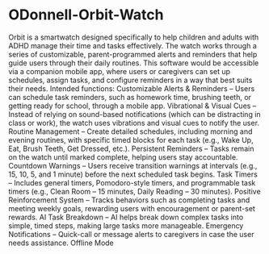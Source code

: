 # ODonnell-Orbit-Watch 
Orbit is a smartwatch designed specifically to help children and adults with ADHD manage their time and tasks effectively. The watch works through a series of customizable, parent-programmed alerts and reminders that help guide users through their daily routines. This software would be accessible via a companion mobile app, where users or caregivers can set up schedules, assign tasks, and configure reminders in a way that best suits their needs. 
Intended functions: 
  Customizable Alerts & Reminders – Users can schedule task reminders, such as homework time, brushing teeth, or getting ready for school, through a mobile app. 
  Vibrational & Visual Cues – Instead of relying on sound-based notifications (which can be distracting in class or work), the watch uses vibrations and visual cues to notify the user. 
  Routine Management – Create detailed schedules, including morning and evening routines, with specific timed blocks for each task (e.g., Wake Up, Eat, Brush Teeth, Get   Dressed, etc.). 
  Persistent Reminders – Tasks remain on the watch until marked complete, helping users stay accountable. 
  Countdown Warnings – Users receive transition warnings at intervals (e.g., 15, 10, 5, and 1 minute) before the next scheduled task begins. 
  Task Timers – Includes general timers, Pomodoro-style timers, and programmable task timers (e.g., Clean Room – 15 minutes, Daily Reading – 30 minutes). 
  Positive Reinforcement System – Tracks behaviors such as completing tasks and meeting weekly goals, rewarding users with encouragement or parent-set rewards. 
  AI Task Breakdown – AI helps break down complex tasks into simple, timed steps, making large tasks more manageable. 
  Emergency Notifications – Quick-call or message alerts to caregivers in case the user needs assistance. 
  Offline Mode 

